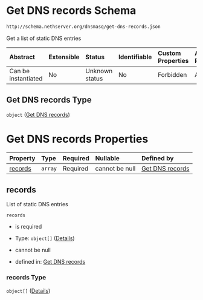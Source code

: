 # Get DNS records Schema

```txt
http://schema.nethserver.org/dnsmasq/get-dns-records.json
```

Get a list of static DNS entries

| Abstract            | Extensible | Status         | Identifiable | Custom Properties | Additional Properties | Access Restrictions | Defined In                                                                  |
| :------------------ | :--------- | :------------- | :----------- | :---------------- | :-------------------- | :------------------ | :-------------------------------------------------------------------------- |
| Can be instantiated | No         | Unknown status | No           | Forbidden         | Allowed               | none                | [get-dns-records.json](dnsmasq/get-dns-records.json "open original schema") |

## Get DNS records Type

`object` ([Get DNS records](get-dns-records.md))

# Get DNS records Properties

| Property            | Type    | Required | Nullable       | Defined by                                                                                                                               |
| :------------------ | :------ | :------- | :------------- | :--------------------------------------------------------------------------------------------------------------------------------------- |
| [records](#records) | `array` | Required | cannot be null | [Get DNS records](get-dns-records-properties-records.md "http://schema.nethserver.org/dnsmasq/get-dns-records.json#/properties/records") |

## records

List of static DNS entries

`records`

* is required

* Type: `object[]` ([Details](get-dns-records-properties-records-items.md))

* cannot be null

* defined in: [Get DNS records](get-dns-records-properties-records.md "http://schema.nethserver.org/dnsmasq/get-dns-records.json#/properties/records")

### records Type

`object[]` ([Details](get-dns-records-properties-records-items.md))

